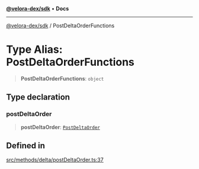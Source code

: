 [**@velora-dex/sdk**](../README.md) • **Docs**

***

[@velora-dex/sdk](../globals.md) / PostDeltaOrderFunctions

# Type Alias: PostDeltaOrderFunctions

> **PostDeltaOrderFunctions**: `object`

## Type declaration

### postDeltaOrder

> **postDeltaOrder**: [`PostDeltaOrder`](../-internal-/type-aliases/PostDeltaOrder.md)

## Defined in

[src/methods/delta/postDeltaOrder.ts:37](https://github.com/paraswap/paraswap-sdk/blob/master/src/methods/delta/postDeltaOrder.ts#L37)
